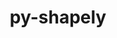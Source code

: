 ---
title: "py-shapely"
layout: cache
categories: [package, develop]
meta: {"compilers": ["apple-clang@16.0.0", "gcc@13.2.0"], "num_specs": 36, "num_specs_by_stack": {"ml-darwin-aarch64-mps": 13, "ml-linux-aarch64-cpu": 11, "ml-linux-aarch64-cuda": 12, "ml-linux-x86_64-cpu": 11, "ml-linux-x86_64-cuda": 11, "root": 36}, "oss": ["sequoia", "ubuntu24.04"], "platforms": ["darwin", "linux"], "stacks": ["ml-darwin-aarch64-mps", "ml-linux-aarch64-cpu", "ml-linux-aarch64-cuda", "ml-linux-x86_64-cpu", "ml-linux-x86_64-cuda", "root"], "targets": ["aarch64", "x86_64_v3"], "versions": ["2.1.0"]}
spec_details: [{"compiler": "apple-clang@16.0.0", "hash": "2drxqq2flk6ilfu77my7w4vqwwlyqeiu", "os": "sequoia", "platform": "darwin", "size": "-", "stacks": ["ml-darwin-aarch64-mps", "root"], "target": "aarch64", "variants": ["build_system=python_pip"], "versions": ["2.1.0"]}, {"compiler": "gcc@13.2.0", "hash": "3scer3kryngzpz6dtuoh6mr7h4uuiljs", "os": "ubuntu24.04", "platform": "linux", "size": "-", "stacks": ["ml-linux-aarch64-cpu", "ml-linux-aarch64-cuda", "root"], "target": "aarch64", "variants": ["build_system=python_pip"], "versions": ["2.1.0"]}, {"compiler": "apple-clang@16.0.0", "hash": "6oikdenlxv5ffc6mrytsrq3eomlpigmt", "os": "sequoia", "platform": "darwin", "size": "-", "stacks": ["ml-darwin-aarch64-mps", "root"], "target": "aarch64", "variants": ["build_system=python_pip"], "versions": ["2.1.0"]}, {"compiler": "gcc@13.2.0", "hash": "6p2brmviw3tplphp566c4yefhgyfznwr", "os": "ubuntu24.04", "platform": "linux", "size": "-", "stacks": ["ml-linux-aarch64-cpu", "ml-linux-aarch64-cuda", "root"], "target": "aarch64", "variants": ["build_system=python_pip"], "versions": ["2.1.0"]}, {"compiler": "gcc@13.2.0", "hash": "7qrkynba2xkso7sr7sa4ln57fcg5p2ae", "os": "ubuntu24.04", "platform": "linux", "size": "-", "stacks": ["ml-linux-aarch64-cpu", "ml-linux-aarch64-cuda", "root"], "target": "aarch64", "variants": ["build_system=python_pip"], "versions": ["2.1.0"]}, {"compiler": "gcc@13.2.0", "hash": "athp67ns4mi25waxatx733vxzbs2kiz6", "os": "ubuntu24.04", "platform": "linux", "size": "-", "stacks": ["ml-linux-x86_64-cpu", "ml-linux-x86_64-cuda", "root"], "target": "x86_64_v3", "variants": ["build_system=python_pip"], "versions": ["2.1.0"]}, {"compiler": "apple-clang@16.0.0", "hash": "b5ig4kzf4gfci4dwmczexci5isnmoffn", "os": "sequoia", "platform": "darwin", "size": "-", "stacks": ["ml-darwin-aarch64-mps", "root"], "target": "aarch64", "variants": ["build_system=python_pip"], "versions": ["2.1.0"]}, {"compiler": "apple-clang@16.0.0", "hash": "bk2s3kypt7yr6lpea5h64ggmo3ofyiz6", "os": "sequoia", "platform": "darwin", "size": "-", "stacks": ["ml-darwin-aarch64-mps", "root"], "target": "aarch64", "variants": ["build_system=python_pip"], "versions": ["2.1.0"]}, {"compiler": "gcc@13.2.0", "hash": "d3hd3pmv3n5mwgwifeajecg2yknmhy4l", "os": "ubuntu24.04", "platform": "linux", "size": "-", "stacks": ["ml-linux-x86_64-cpu", "ml-linux-x86_64-cuda", "root"], "target": "x86_64_v3", "variants": ["build_system=python_pip"], "versions": ["2.1.0"]}, {"compiler": "gcc@13.2.0", "hash": "do76kpe3gr2hzrotzpz677gxf33bvqhe", "os": "ubuntu24.04", "platform": "linux", "size": "-", "stacks": ["ml-linux-x86_64-cpu", "ml-linux-x86_64-cuda", "root"], "target": "x86_64_v3", "variants": ["build_system=python_pip"], "versions": ["2.1.0"]}, {"compiler": "gcc@13.2.0", "hash": "hezg3zmcyvzids53aehiy5yeappjrqou", "os": "ubuntu24.04", "platform": "linux", "size": "-", "stacks": ["ml-linux-x86_64-cpu", "ml-linux-x86_64-cuda", "root"], "target": "x86_64_v3", "variants": ["build_system=python_pip"], "versions": ["2.1.0"]}, {"compiler": "gcc@13.2.0", "hash": "hzwsggqsrlrdjrmjmcqck3pvvq27bxib", "os": "ubuntu24.04", "platform": "linux", "size": "-", "stacks": ["ml-linux-aarch64-cpu", "ml-linux-aarch64-cuda", "root"], "target": "aarch64", "variants": ["build_system=python_pip"], "versions": ["2.1.0"]}, {"compiler": "gcc@13.2.0", "hash": "ipiinfzqy5si3dbvqhvbslizpqtnu2vw", "os": "ubuntu24.04", "platform": "linux", "size": "-", "stacks": ["ml-linux-aarch64-cpu", "ml-linux-aarch64-cuda", "root"], "target": "aarch64", "variants": ["build_system=python_pip"], "versions": ["2.1.0"]}, {"compiler": "apple-clang@16.0.0", "hash": "kgb76wdbwkj5nahkzx7ezphnjoyijy7r", "os": "sequoia", "platform": "darwin", "size": "-", "stacks": ["ml-darwin-aarch64-mps", "root"], "target": "aarch64", "variants": ["build_system=python_pip"], "versions": ["2.1.0"]}, {"compiler": "apple-clang@16.0.0", "hash": "kgllpvjednykyn7lghvyqhbsjqy3qx6m", "os": "sequoia", "platform": "darwin", "size": "-", "stacks": ["ml-darwin-aarch64-mps", "root"], "target": "aarch64", "variants": ["build_system=python_pip"], "versions": ["2.1.0"]}, {"compiler": "gcc@13.2.0", "hash": "khv73k6owc3r2z4uacdjmnw4lcu73rmh", "os": "ubuntu24.04", "platform": "linux", "size": "-", "stacks": ["ml-linux-x86_64-cpu", "ml-linux-x86_64-cuda", "root"], "target": "x86_64_v3", "variants": ["build_system=python_pip"], "versions": ["2.1.0"]}, {"compiler": "gcc@13.2.0", "hash": "kwbn5a7adqb3v3kxpl3junyxdi2zjwck", "os": "ubuntu24.04", "platform": "linux", "size": "-", "stacks": ["ml-linux-aarch64-cpu", "ml-linux-aarch64-cuda", "root"], "target": "aarch64", "variants": ["build_system=python_pip"], "versions": ["2.1.0"]}, {"compiler": "gcc@13.2.0", "hash": "kwptphvncqbvrivbtodcq6wag5q7s3aj", "os": "ubuntu24.04", "platform": "linux", "size": "-", "stacks": ["ml-linux-aarch64-cpu", "ml-linux-aarch64-cuda", "root"], "target": "aarch64", "variants": ["build_system=python_pip"], "versions": ["2.1.0"]}, {"compiler": "gcc@13.2.0", "hash": "mejuzqh7ont4pal3iyir6dyoa34gezmz", "os": "ubuntu24.04", "platform": "linux", "size": "-", "stacks": ["ml-linux-x86_64-cpu", "ml-linux-x86_64-cuda", "root"], "target": "x86_64_v3", "variants": ["build_system=python_pip"], "versions": ["2.1.0"]}, {"compiler": "apple-clang@16.0.0", "hash": "nhbahpxsd2qyyfyynyiwnqfc6fme4fz2", "os": "sequoia", "platform": "darwin", "size": "-", "stacks": ["ml-darwin-aarch64-mps", "root"], "target": "aarch64", "variants": ["build_system=python_pip"], "versions": ["2.1.0"]}, {"compiler": "gcc@13.2.0", "hash": "oqwcn7jsxc5j5nsl4hfaih7q6wk2cywq", "os": "ubuntu24.04", "platform": "linux", "size": "-", "stacks": ["ml-linux-aarch64-cpu", "ml-linux-aarch64-cuda", "root"], "target": "aarch64", "variants": ["build_system=python_pip"], "versions": ["2.1.0"]}, {"compiler": "apple-clang@16.0.0", "hash": "ow6okt6buxc6ibtz2g3z7te5rzssulhq", "os": "sequoia", "platform": "darwin", "size": "-", "stacks": ["ml-darwin-aarch64-mps", "root"], "target": "aarch64", "variants": ["build_system=python_pip"], "versions": ["2.1.0"]}, {"compiler": "gcc@13.2.0", "hash": "oxz4mkvdhea7w2sfwjhrmtwlzrnwitff", "os": "ubuntu24.04", "platform": "linux", "size": "-", "stacks": ["ml-linux-x86_64-cpu", "ml-linux-x86_64-cuda", "root"], "target": "x86_64_v3", "variants": ["build_system=python_pip"], "versions": ["2.1.0"]}, {"compiler": "apple-clang@16.0.0", "hash": "poztsz3tvcoz6w4q2puxpbnsxwcoflak", "os": "sequoia", "platform": "darwin", "size": "-", "stacks": ["ml-darwin-aarch64-mps", "root"], "target": "aarch64", "variants": ["build_system=python_pip"], "versions": ["2.1.0"]}, {"compiler": "gcc@13.2.0", "hash": "qemvtclmzrdz3gglv7rpz4723wq6hobh", "os": "ubuntu24.04", "platform": "linux", "size": "-", "stacks": ["ml-linux-x86_64-cpu", "ml-linux-x86_64-cuda", "root"], "target": "x86_64_v3", "variants": ["build_system=python_pip"], "versions": ["2.1.0"]}, {"compiler": "gcc@13.2.0", "hash": "qkjqjm4i2vqr3medwsqvcealvzexqtly", "os": "ubuntu24.04", "platform": "linux", "size": "-", "stacks": ["ml-linux-aarch64-cuda", "root"], "target": "aarch64", "variants": ["build_system=python_pip"], "versions": ["2.1.0"]}, {"compiler": "apple-clang@16.0.0", "hash": "qmfdkxs27xyuhl3aosehvkeuzzxproeg", "os": "sequoia", "platform": "darwin", "size": "-", "stacks": ["ml-darwin-aarch64-mps", "root"], "target": "aarch64", "variants": ["build_system=python_pip"], "versions": ["2.1.0"]}, {"compiler": "gcc@13.2.0", "hash": "qxpcrqrrqu2hlk6olwlexbrnkigafxdj", "os": "ubuntu24.04", "platform": "linux", "size": "-", "stacks": ["ml-linux-aarch64-cpu", "ml-linux-aarch64-cuda", "root"], "target": "aarch64", "variants": ["build_system=python_pip"], "versions": ["2.1.0"]}, {"compiler": "gcc@13.2.0", "hash": "qyhfx4tpqblwn52fgk7log66xifkvy2m", "os": "ubuntu24.04", "platform": "linux", "size": "-", "stacks": ["ml-linux-x86_64-cpu", "ml-linux-x86_64-cuda", "root"], "target": "x86_64_v3", "variants": ["build_system=python_pip"], "versions": ["2.1.0"]}, {"compiler": "gcc@13.2.0", "hash": "ste3hbsrhyvfesvujkd3wt2xxsz2bejg", "os": "ubuntu24.04", "platform": "linux", "size": "-", "stacks": ["ml-linux-aarch64-cpu", "ml-linux-aarch64-cuda", "root"], "target": "aarch64", "variants": ["build_system=python_pip"], "versions": ["2.1.0"]}, {"compiler": "gcc@13.2.0", "hash": "suqbdihswciqdh5xglpkdckyxpqiytdb", "os": "ubuntu24.04", "platform": "linux", "size": "-", "stacks": ["ml-linux-x86_64-cpu", "ml-linux-x86_64-cuda", "root"], "target": "x86_64_v3", "variants": ["build_system=python_pip"], "versions": ["2.1.0"]}, {"compiler": "apple-clang@16.0.0", "hash": "tkq7omvmrhj2z25dc3j5lugy6hz3r6ju", "os": "sequoia", "platform": "darwin", "size": "-", "stacks": ["ml-darwin-aarch64-mps", "root"], "target": "aarch64", "variants": ["build_system=python_pip"], "versions": ["2.1.0"]}, {"compiler": "gcc@13.2.0", "hash": "wcmrwdszxv2zquywk5z6ypduvu6mx47s", "os": "ubuntu24.04", "platform": "linux", "size": "-", "stacks": ["ml-linux-x86_64-cpu", "ml-linux-x86_64-cuda", "root"], "target": "x86_64_v3", "variants": ["build_system=python_pip"], "versions": ["2.1.0"]}, {"compiler": "apple-clang@16.0.0", "hash": "wx7whb2qx6wfntmzhibr25vgt2y5pskj", "os": "sequoia", "platform": "darwin", "size": "-", "stacks": ["ml-darwin-aarch64-mps", "root"], "target": "aarch64", "variants": ["build_system=python_pip"], "versions": ["2.1.0"]}, {"compiler": "gcc@13.2.0", "hash": "xctbiar3czemofk7xctom24oykoqyykr", "os": "ubuntu24.04", "platform": "linux", "size": "-", "stacks": ["ml-linux-aarch64-cpu", "ml-linux-aarch64-cuda", "root"], "target": "aarch64", "variants": ["build_system=python_pip"], "versions": ["2.1.0"]}, {"compiler": "apple-clang@16.0.0", "hash": "xv7s7jwyoet5k3zg7lu37ut6snutws5m", "os": "sequoia", "platform": "darwin", "size": "-", "stacks": ["ml-darwin-aarch64-mps", "root"], "target": "aarch64", "variants": ["build_system=python_pip"], "versions": ["2.1.0"]}]
---